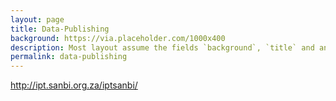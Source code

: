 ```yaml
---
layout: page
title: Data-Publishing
background: https://via.placeholder.com/1000x400
description: Most layout assume the fields `background`, `title` and an optional `description`
permalink: data-publishing
---
```


http://ipt.sanbi.org.za/iptsanbi/

